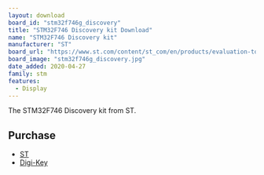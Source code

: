 ```yaml
---
layout: download
board_id: "stm32f746g_discovery"
title: "STM32F746 Discovery kit Download"
name: "STM32F746 Discovery kit"
manufacturer: "ST"
board_url: "https://www.st.com/content/st_com/en/products/evaluation-tools/product-evaluation-tools/mcu-mpu-eval-tools/stm32-mcu-mpu-eval-tools/stm32-discovery-kits/32f746gdiscovery.html"
board_image: "stm32f746g_discovery.jpg"
date_added: 2020-04-27
family: stm
features:
  - Display
---
```


The STM32F746 Discovery kit from ST.

## Purchase
* [ST](https://www.st.com/content/st_com/en/products/evaluation-tools/product-evaluation-tools/mcu-mpu-eval-tools/stm32-mcu-mpu-eval-tools/stm32-discovery-kits/32f746gdiscovery.html)
* [Digi-Key](https://www.digikey.com/product-detail/en/stmicroelectronics/STM32F746G-DISCO/497-15680-5-ND/5267791)
